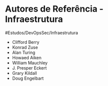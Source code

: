 # Autores de Referência - Infraestrutura
#Estudos/DevOpsSec/Infraestrutura

- Clifford Berry
- Konrad Zuse
- Alan Turing
- Howaed Aiken
- William Mauchley
- J. Presper Eckert
- Grary Kildall
- Doug Engelbart
